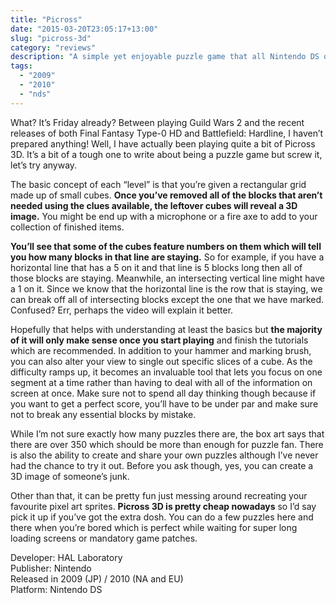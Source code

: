 ```yaml
---
title: "Picross"
date: "2015-03-20T23:05:17+13:00"
slug: "picross-3d"
category: "reviews"
description: "A simple yet enjoyable puzzle game that all Nintendo DS owners should check out."
tags:
  - "2009"
  - "2010"
  - "nds"
---
```


What? It’s Friday already? Between playing Guild Wars 2 and the recent releases of both Final Fantasy Type-0 HD and Battlefield: Hardline, I haven’t prepared anything! Well, I have actually been playing quite a bit of Picross 3D. It’s a bit of a tough one to write about being a puzzle game but screw it, let’s try anyway.

The basic concept of each “level” is that you’re given a rectangular grid made up of small cubes. **Once you’ve removed all of the blocks that aren’t needed using the clues available, the leftover cubes will reveal a 3D image.** You might be end up with a microphone or a fire axe to add to your collection of finished items.

**You’ll see that some of the cubes feature numbers on them which will tell you how many blocks in that line are staying.** So for example, if you have a horizontal line that has a 5 on it and that line is 5 blocks long then all of those blocks are staying. Meanwhile, an intersecting vertical line might have a 1 on it. Since we know that the horizontal line is the row that is staying, we can break off all of intersecting blocks except the one that we have marked. Confused? Err, perhaps the video will explain it better.

Hopefully that helps with understanding at least the basics but **the majority of it will only make sense once you start playing** and finish the tutorials which are recommended. In addition to your hammer and marking brush, you can also alter your view to single out specific slices of a cube. As the difficulty ramps up, it becomes an invaluable tool that lets you focus on one segment at a time rather than having to deal with all of the information on screen at once. Make sure not to spend all day thinking though because if you want to get a perfect score, you’ll have to be under par and make sure not to break any essential blocks by mistake.

While I’m not sure exactly how many puzzles there are, the box art says that there are over 350 which should be more than enough for puzzle fan. There is also the ability to create and share your own puzzles although I’ve never had the chance to try it out. Before you ask though, yes, you can create a 3D image of someone’s junk.

Other than that, it can be pretty fun just messing around recreating your favourite pixel art sprites. **Picross 3D is pretty cheap nowadays** so I’d say pick it up if you’ve got the extra dosh. You can do a few puzzles here and there when you’re bored which is perfect while waiting for super long loading screens or mandatory game patches.

Developer: HAL Laboratory \
Publisher: Nintendo \
Released in 2009 (JP) / 2010 (NA and EU) \
Platform: Nintendo DS
